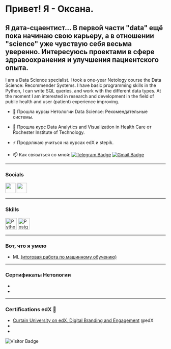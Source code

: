 Привет! Я - Оксана.
====================================

Я дата-сцаентист... В первой части "data" ещё пока начинаю свою карьеру, а в отношении "science" уже чувствую себя весьма уверенно. Интересуюсь проектами в сфере здравоохранения и улучшения пациентского опыта. 
--------------

I am a Data Science specialist. I took a one-year Netology course the Data Science: Recommender Systems. I have basic programming skills in the Python, I can write SQL queries, and work with the different data types. At the moment I am interested in research and development in the field of public health and user (patient) experience improving.

- :telescope: Прошла курсы Нетологии Data Science: Рекомендательные системы. 

- :seedling: Прошла курс Data Analytics and Visualization in Health Care от Rochester Institute of Technology.

- :zap: Продолжаю учиться на курсах edX и stepik.

- :mailbox: Как связаться со мной: [![Telegram Badge](https://img.shields.io/badge/-ozabelina-blue?style=flat&logo=Telegram&logoColor=white)](https://t.me/ozabelina) [![Gmail Badge](https://img.shields.io/badge/-Gmail-red?style=flat&logo=Gmail&logoColor=white)](mailto:ksenz2001@gmail.com)

---

### Socials

<p align="left"> <a href="https://www.github.com/ksenz2001" target="_blank" rel="noreferrer"><img src="https://raw.githubusercontent.com/danielcranney/readme-generator/main/public/icons/socials/github.svg" width="32" height="32" /></a> <a href="https://www.linkedin.com/in/oxana-zabelina-a4105a13" target="_blank" rel="noreferrer"><img src="https://raw.githubusercontent.com/danielcranney/readme-generator/main/public/icons/socials/linkedin.svg" width="32" height="32" /></a></p>

---

### Skills

<p align="left">
<a href="https://www.python.org/" target="_blank" rel="noreferrer"><img src="https://raw.githubusercontent.com/danielcranney/readme-generator/main/public/icons/skills/python-colored.svg" width="36" height="36" alt="Python" /></a>
<a href="https://www.postgresql.org/" target="_blank" rel="noreferrer"><img src="https://raw.githubusercontent.com/danielcranney/readme-generator/main/public/icons/skills/postgresql-colored.svg" width="36" height="36" alt="PostgreSQL" /></a>
</p>

---

### Вот, что я умею

- ML [(итоговая работа по машинному обучению)](https://github.com/ksenz2001/ksenz2001/blob/64a97687d18f118a86d3384b42ee7138c0c35e7e/ML.ipynb)

---

### Сертификаты Нетологии

- 

- 

---

### Certifications edX 📜

- [Curtain University on edX, Digital Branding and Engagement](https://courses.edx.org/certificates/9768e28390b44ab0b4d82f13fa954a6c?_gl=1*1m7c790*_ga*NjgzMjExNTc1LjE2ODE3NjIyNDA.*_ga_D3KS4KMDT0*MTY4MjI3NDE5OC41LjEuMTY4MjI3NDMxMi4wLjAuMA) @edX
-
-
![Visitor Badge](https://visitor-badge.laobi.icu/badge?page_id=ksenz2001)

